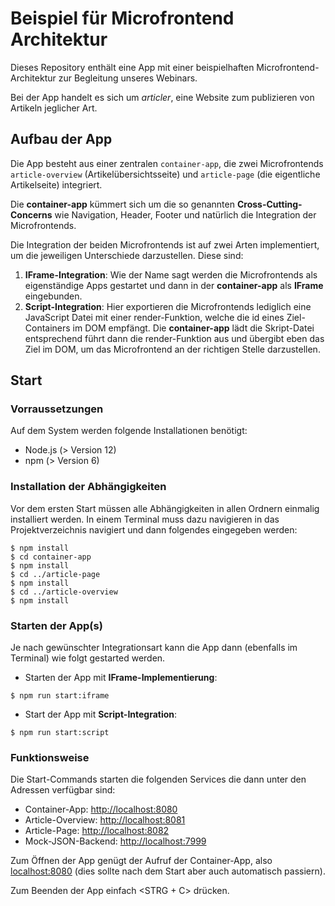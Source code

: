 # Beispiel für Microfrontend Architektur

Dieses Repository enthält eine App mit einer beispielhaften Microfrontend-Architektur zur Begleitung unseres Webinars.

Bei der App handelt es sich um *articler*, eine Website zum publizieren von Artikeln jeglicher Art.

## Aufbau der App

Die App besteht aus einer zentralen `container-app`, die zwei Microfrontends `article-overview` (Artikelübersichtsseite) und `article-page` (die eigentliche Artikelseite) integriert.

Die **container-app** kümmert sich um die so genannten **Cross-Cutting-Concerns** wie Navigation, Header, Footer und natürlich die Integration der Microfrontends.

Die Integration der beiden Microfrontends ist auf zwei Arten implementiert, um die jeweiligen Unterschiede darzustellen. Diese sind:

1. **IFrame-Integration**: Wie der Name sagt werden die Microfrontends als eigenständige Apps gestartet und dann in der **container-app** als **IFrame** eingebunden.
2. **Script-Integration**: Hier exportieren die Microfrontends lediglich eine JavaScript Datei mit einer render-Funktion, welche die id eines Ziel-Containers im DOM empfängt. Die **container-app** lädt die Skript-Datei entsprechend führt dann die render-Funktion aus und übergibt eben das Ziel im DOM, um das Microfrontend an der richtigen Stelle darzustellen.

## Start

### Vorraussetzungen

Auf dem System werden folgende Installationen benötigt:

- Node.js (> Version 12)
- npm (> Version 6)

### Installation der Abhängigkeiten

Vor dem ersten Start müssen alle Abhängigkeiten in allen Ordnern einmalig installiert werden. In einem Terminal muss dazu navigieren in das Projektverzeichnis navigiert und dann folgendes eingegeben werden:

```shell
$ npm install
$ cd container-app
$ npm install
$ cd ../article-page
$ npm install
$ cd ../article-overview
$ npm install
```

### Starten der App(s)

Je nach gewünschter Integrationsart kann die App dann (ebenfalls im Terminal) wie folgt gestarted werden.

- Starten der App mit **IFrame-Implementierung**:

```shell
$ npm run start:iframe
```

- Start der App mit **Script-Integration**:

```shell
$ npm run start:script
```

### Funktionsweise

Die Start-Commands starten die folgenden Services die dann unter den Adressen verfügbar sind:

- Container-App: <http://localhost:8080>
- Article-Overview: <http://localhost:8081>
- Article-Page: <http://localhost:8082>
- Mock-JSON-Backend: <http://localhost:7999>

Zum Öffnen der App genügt der Aufruf der Container-App, also <localhost:8080> (dies sollte nach dem Start aber auch automatisch passiern).

Zum Beenden der App einfach \<STRG + C\> drücken.
